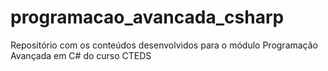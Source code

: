 # programacao_avancada_csharp
Repositório com os conteúdos desenvolvidos para o módulo Programação Avançada em C# do curso CTEDS
